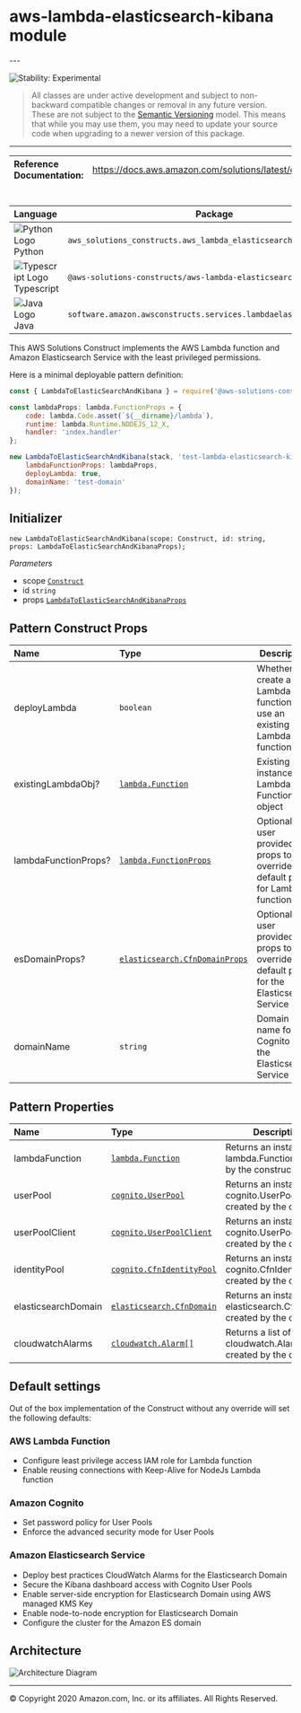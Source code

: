 # aws-lambda-elasticsearch-kibana module

<!--BEGIN STABILITY BANNER-->---


![Stability: Experimental](https://img.shields.io/badge/stability-Experimental-important.svg?style=for-the-badge)

> All classes are under active development and subject to non-backward compatible changes or removal in any
> future version. These are not subject to the [Semantic Versioning](https://semver.org/) model.
> This means that while you may use them, you may need to update your source code when upgrading to a newer version of this package.

---
<!--END STABILITY BANNER-->

| **Reference Documentation**:| <span style="font-weight: normal">https://docs.aws.amazon.com/solutions/latest/constructs/</span>|
|:-------------|:-------------|

<div style="height:8px"></div>

| **Language**     | **Package**        |
|:-------------|-----------------|
|![Python Logo](https://docs.aws.amazon.com/cdk/api/latest/img/python32.png) Python|`aws_solutions_constructs.aws_lambda_elasticsearch_kibana`|
|![Typescript Logo](https://docs.aws.amazon.com/cdk/api/latest/img/typescript32.png) Typescript|`@aws-solutions-constructs/aws-lambda-elasticsearch-kibana`|
|![Java Logo](https://docs.aws.amazon.com/cdk/api/latest/img/java32.png) Java|`software.amazon.awsconstructs.services.lambdaelasticsearchkibana`|

This AWS Solutions Construct implements the AWS Lambda function and Amazon Elasticsearch Service with the least privileged permissions.

Here is a minimal deployable pattern definition:

```javascript
const { LambdaToElasticSearchAndKibana } = require('@aws-solutions-constructs/aws-lambda-elasticsearch-kibana');

const lambdaProps: lambda.FunctionProps = {
    code: lambda.Code.asset(`${__dirname}/lambda`),
    runtime: lambda.Runtime.NODEJS_12_X,
    handler: 'index.handler'
};

new LambdaToElasticSearchAndKibana(stack, 'test-lambda-elasticsearch-kibana', {
    lambdaFunctionProps: lambdaProps,
    deployLambda: true,
    domainName: 'test-domain'
});

```

## Initializer

```text
new LambdaToElasticSearchAndKibana(scope: Construct, id: string, props: LambdaToElasticSearchAndKibanaProps);
```

*Parameters*

* scope [`Construct`](https://docs.aws.amazon.com/cdk/api/latest/docs/@aws-cdk_core.Construct.html)
* id `string`
* props [`LambdaToElasticSearchAndKibanaProps`](#pattern-construct-props)

## Pattern Construct Props

| **Name**     | **Type**        | **Description** |
|:-------------|:----------------|-----------------|
|deployLambda|`boolean`|Whether to create a new Lambda function or use an existing Lambda function|
|existingLambdaObj?|[`lambda.Function`](https://docs.aws.amazon.com/cdk/api/latest/docs/@aws-cdk_aws-lambda.Function.html)|Existing instance of Lambda Function object|
|lambdaFunctionProps?|[`lambda.FunctionProps`](https://docs.aws.amazon.com/cdk/api/latest/docs/@aws-cdk_aws-lambda.FunctionProps.html)|Optional user provided props to override the default props for Lambda function|
|esDomainProps?|[`elasticsearch.CfnDomainProps`](https://docs.aws.amazon.com/cdk/api/latest/docs/@aws-cdk_aws-elasticsearch.CfnDomainProps.html)|Optional user provided props to override the default props for the Elasticsearch Service|
|domainName|`string`|Domain name for the Cognito and the Elasticsearch Service|

## Pattern Properties

| **Name**     | **Type**        | **Description** |
|:-------------|:----------------|-----------------|
|lambdaFunction|[`lambda.Function`](https://docs.aws.amazon.com/cdk/api/latest/docs/@aws-cdk_aws-lambda.Function.html)|Returns an instance of lambda.Function created by the construct|
|userPool|[`cognito.UserPool`](https://docs.aws.amazon.com/cdk/api/latest/docs/@aws-cdk_aws-cognito.UserPool.html)|Returns an instance of cognito.UserPool created by the construct|
|userPoolClient|[`cognito.UserPoolClient`](https://docs.aws.amazon.com/cdk/api/latest/docs/@aws-cdk_aws-cognito.UserPoolClient.html)|Returns an instance of cognito.UserPoolClient created by the construct|
|identityPool|[`cognito.CfnIdentityPool`](https://docs.aws.amazon.com/cdk/api/latest/docs/@aws-cdk_aws-cognito.CfnIdentityPool.html)|Returns an instance of cognito.CfnIdentityPool created by the construct|
|elasticsearchDomain|[`elasticsearch.CfnDomain`](https://docs.aws.amazon.com/cdk/api/latest/docs/@aws-cdk_aws-elasticsearch.CfnDomain.html)|Returns an instance of elasticsearch.CfnDomain created by the construct|
|cloudwatchAlarms|[`cloudwatch.Alarm[]`](https://docs.aws.amazon.com/cdk/api/latest/docs/@aws-cdk_aws-cloudwatch.Alarm.html)|Returns a list of cloudwatch.Alarm created by the construct|

## Default settings

Out of the box implementation of the Construct without any override will set the following defaults:

### AWS Lambda Function

* Configure least privilege access IAM role for Lambda function
* Enable reusing connections with Keep-Alive for NodeJs Lambda function

### Amazon Cognito

* Set password policy for User Pools
* Enforce the advanced security mode for User Pools

### Amazon Elasticsearch Service

* Deploy best practices CloudWatch Alarms for the Elasticsearch Domain
* Secure the Kibana dashboard access with Cognito User Pools
* Enable server-side encryption for Elasticsearch Domain using AWS managed KMS Key
* Enable node-to-node encryption for Elasticsearch Domain
* Configure the cluster for the Amazon ES domain

## Architecture

![Architecture Diagram](architecture.png)

---


© Copyright 2020 Amazon.com, Inc. or its affiliates. All Rights Reserved.
